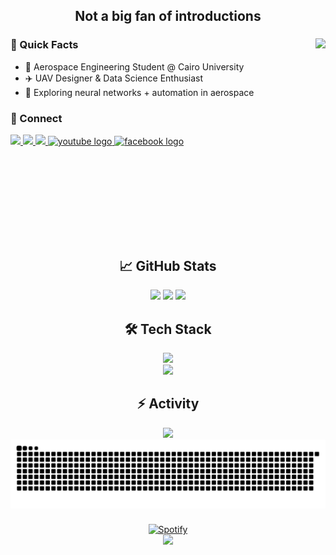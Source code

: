 <div align="center">
  <h2>Not a big fan of introductions</h2>
</div>

###

<div align="left">
  <img align="right" height="320" src="https://i.pinimg.com/originals/e2/5e/cf/e25ecf0087ac3cf88f2f735dfaf01920.gif"/>


  ### 📌 Quick Facts
  - 🚀 Aerospace Engineering Student @ Cairo University
  - ✈️ UAV Designer & Data Science Enthusiast
  - 🤖 Exploring neural networks + automation in aerospace
  
  ### 🔗 Connect
  <div>
    <a href="https://www.linkedin.com/in/ahmed-mustafa-zaki/" target="_blank">
      <img src="https://img.shields.io/badge/-LinkedIn-0077B5?logo=linkedin&logoColor=white" height="25" />
    </a>
    <a href="mailto:ahmedzake611@gmail.com" target="_blank">
      <img src="https://img.shields.io/badge/-Gmail-D14836?logo=gmail&logoColor=white" height="25" />
    </a>
    <a href="https://www.discordapp.com/users/682540849007296515" target="_blank">
      <img src="https://img.shields.io/badge/-Discord-7289DA?logo=discord&logoColor=white" height="25" />
    </a>
      <a href="https://www.youtube.com/@brianfinch0" target="_blank">
    <img src="https://img.shields.io/static/v1?message=Youtube&logo=youtube&label=&color=FF0000&logoColor=white&labelColor=&style=for-the-badge" height="25" alt="youtube logo"  />
  </a>
      <a href="https://www.facebook.com/profile.php?id=100008267979035" target="_blank">
    <img src="https://img.shields.io/static/v1?message=Facebook&logo=facebook&label=&color=1877F2&logoColor=white&labelColor=&style=for-the-badge" height="25" alt="facebook logo"  />
  </a>
  </div>
</div>

###

<br clear="both">

<div align="center">
  <h2>📈 GitHub Stats</h2>
  <img src="https://github-readme-stats.vercel.app/api?username=AhmedMoustafaa&theme=dracula&hide_border=true&show_icons=true&include_all_commits=true" height="150" />
  <img src="https://streak-stats.demolab.com?user=AhmedMoustafaa&theme=dracula&hide_border=true" height="150" />
  <img src="https://github-readme-stats.vercel.app/api/top-langs?username=AhmedMoustafaa&layout=compact&theme=dracula&hide_border=true" height="150" />
</div>

###

<h2 align="center">🛠️ Tech Stack</h2>

<div align="center">
  <img src="https://skillicons.dev/icons?i=python,matlab,julia,c,docker,git" />
  <br>
  <img src="https://skillicons.dev/icons?i=pandas,numpy,latex,selenium,django,html,vim,bash" />
</div>

###

<div align="center">
  <h2>⚡ Activity</h2>
  <img src="https://github-readme-activity-graph.vercel.app/graph?username=AhmedMoustafaa&theme=dracula&area=true&hide_border=true" height="300" />
  <br>
  <img src="https://raw.githubusercontent.com/AhmedMoustafaa/AhmedMoustafaa/output/snake.svg" alt="Snake animation" />
</div>

###

<div align="center">
  <a href="https://open.spotify.com/user/31hssun5edkry3lgc4xqs7migqte">
    <img src="https://spotify-recently-played-readme.vercel.app/api?user=31hssun5edkry3lgc4xqs7migqte&count=3&unique=true" alt="Spotify"  />
  </a>
  <br>
  <img src="https://profile-counter.glitch.me/AhmedMoustafaa/count.svg?"  />
</div>
